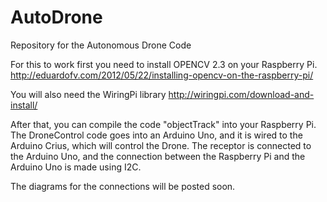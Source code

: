# AutoDrone
Repository for the Autonomous Drone Code

For this to work first you need to install OPENCV 2.3 on your Raspberry Pi.
http://eduardofv.com/2012/05/22/installing-opencv-on-the-raspberry-pi/

You will also need the WiringPi library http://wiringpi.com/download-and-install/

After that, you can compile the code "objectTrack" into your Raspberry Pi.
The DroneControl code goes into an Arduino Uno, and it is wired to the Arduino Crius, which will control the Drone.
The receptor is connected to the Arduino Uno, and the connection between the Raspberry Pi and the Arduino Uno is made using I2C.

The diagrams for the connections will be posted soon.
